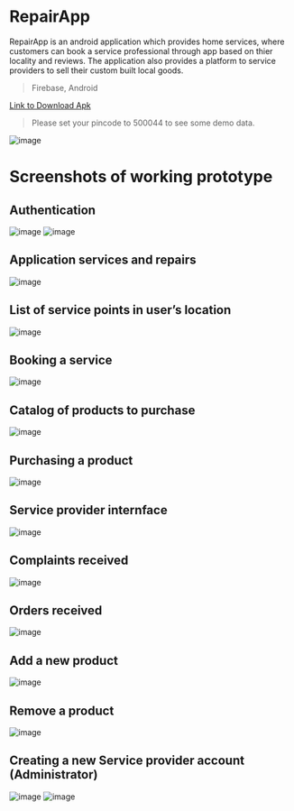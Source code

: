 # RepairApp
RepairApp is an android application which provides home services, where customers can book a service professional through app based on thier locality and reviews. The application also provides a platform to service providers to sell their custom built local goods.

> Firebase, Android

[Link to Download Apk](/deleteme/RepairApp.apk)
> Please set your pincode to 500044 to see some demo data.

![image](/deleteme/flow.jpg)

# Screenshots of working prototype

## Authentication
![image](/deleteme/download.jpeg)
![image](/deleteme/download1.jpeg)

## Application services and repairs
![image](/deleteme/download2.jpeg)

## List of service points in user’s location
![image](/deleteme/download3.jpeg)

## Booking a service
![image](/deleteme/download4.jpeg)

## Catalog of products to purchase
![image](/deleteme/download5.jpeg)

## Purchasing a product
![image](/deleteme/download6.jpeg)

## Service provider internface
![image](/deleteme/download7.jpeg)

## Complaints received
![image](/deleteme/download8.jpeg)

## Orders received
![image](/deleteme/download9.jpeg)

## Add a new product
![image](/deleteme/download10.jpeg)

## Remove a product
![image](/deleteme/download11.jpeg)

## Creating a new Service provider account (Administrator)
![image](/deleteme/download12.jpeg)
![image](/deleteme/download13.jpeg)

